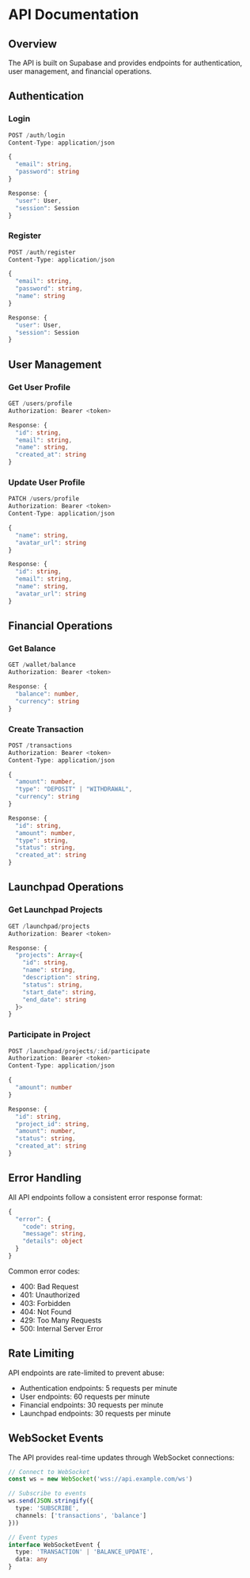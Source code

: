 # API Documentation

## Overview

The API is built on Supabase and provides endpoints for authentication, user management, and financial operations.

## Authentication

### Login
```typescript
POST /auth/login
Content-Type: application/json

{
  "email": string,
  "password": string
}

Response: {
  "user": User,
  "session": Session
}
```

### Register
```typescript
POST /auth/register
Content-Type: application/json

{
  "email": string,
  "password": string,
  "name": string
}

Response: {
  "user": User,
  "session": Session
}
```

## User Management

### Get User Profile
```typescript
GET /users/profile
Authorization: Bearer <token>

Response: {
  "id": string,
  "email": string,
  "name": string,
  "created_at": string
}
```

### Update User Profile
```typescript
PATCH /users/profile
Authorization: Bearer <token>
Content-Type: application/json

{
  "name": string,
  "avatar_url": string
}

Response: {
  "id": string,
  "email": string,
  "name": string,
  "avatar_url": string
}
```

## Financial Operations

### Get Balance
```typescript
GET /wallet/balance
Authorization: Bearer <token>

Response: {
  "balance": number,
  "currency": string
}
```

### Create Transaction
```typescript
POST /transactions
Authorization: Bearer <token>
Content-Type: application/json

{
  "amount": number,
  "type": "DEPOSIT" | "WITHDRAWAL",
  "currency": string
}

Response: {
  "id": string,
  "amount": number,
  "type": string,
  "status": string,
  "created_at": string
}
```

## Launchpad Operations

### Get Launchpad Projects
```typescript
GET /launchpad/projects
Authorization: Bearer <token>

Response: {
  "projects": Array<{
    "id": string,
    "name": string,
    "description": string,
    "status": string,
    "start_date": string,
    "end_date": string
  }>
}
```

### Participate in Project
```typescript
POST /launchpad/projects/:id/participate
Authorization: Bearer <token>
Content-Type: application/json

{
  "amount": number
}

Response: {
  "id": string,
  "project_id": string,
  "amount": number,
  "status": string,
  "created_at": string
}
```

## Error Handling

All API endpoints follow a consistent error response format:

```typescript
{
  "error": {
    "code": string,
    "message": string,
    "details": object
  }
}
```

Common error codes:
- 400: Bad Request
- 401: Unauthorized
- 403: Forbidden
- 404: Not Found
- 429: Too Many Requests
- 500: Internal Server Error

## Rate Limiting

API endpoints are rate-limited to prevent abuse:
- Authentication endpoints: 5 requests per minute
- User endpoints: 60 requests per minute
- Financial endpoints: 30 requests per minute
- Launchpad endpoints: 30 requests per minute

## WebSocket Events

The API provides real-time updates through WebSocket connections:

```typescript
// Connect to WebSocket
const ws = new WebSocket('wss://api.example.com/ws')

// Subscribe to events
ws.send(JSON.stringify({
  type: 'SUBSCRIBE',
  channels: ['transactions', 'balance']
}))

// Event types
interface WebSocketEvent {
  type: 'TRANSACTION' | 'BALANCE_UPDATE',
  data: any
}
``` 